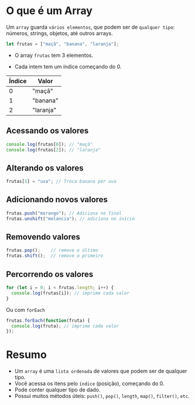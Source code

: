 # O que é um Array
Um `array` guarda `vários elementos`, que podem ser de `qualquer tipo`: números, strings, objetos, até outros arrays.

```javascript
let frutas = ["maçâ", "banana", "laranja"];
```
- O array `frutas` tem 3 elementos.

- Cada intem tem um índice começando do 0.

| Índice | Valor     |
| ------ | --------- |
| 0      | "maçâ"    |
| 1      | "banana"  |
| 2      | "laranja" |

## Acessando os valores
```javascript
console.log(frutas[0]); // "maçâ"
console.log(frutas[2]); // "laranja"
```
## Alterando os valores
```javascript
frutas[1] = "uva"; // Troca banana por uva
```
## Adicionando novos valores
```javascript
frutas.push("morango"); // Adiciona no final
frutas.unshift("melancia"); // adiciona no início
```
## Removendo valores
```javascript
frutas.pop();    // remove o último
frutas.shift();  // remove o primeiro
```
## Percorrendo os valores
```javascript
for (let i = 0; i < frutas.length; i++) {
  console.log(frutas[i]); // imprime cada valor
}
```
Ou com `forEach`
```javascript
frutas.forEach(function(fruta) { 
  console.log(fruta); // imprime cada valor
});
```

# Resumo 
- Um `array` é uma `lista ordenada` de valores que podem ser de qualquer tipo.
- Você acessa os itens pelo `índice` (posição), começando do 0.
- Pode conter qualquer tipo de dado.
- Possui muitos métodos úteis: `push()`, `pop()`, `length`, `map()`, `filter()`, `etc`.